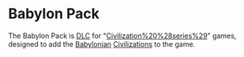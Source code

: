# Babylon Pack

The Babylon Pack is [DLC](DLC) for "[Civilization%20%28series%29](Civilization)" games, designed to add the [Babylonian](Babylonian) [Civilizations](civilization) to the game.